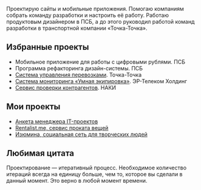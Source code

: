 Проектирую сайты и&nbsp;мобильные приложения. Помогаю компаниям собрать команду разработки и&nbsp;настроить её&nbsp;работу. Работаю продуктовым дизайнером в&nbsp;ПСБ, а&nbsp;до&nbsp;этого руководил работой команд разработки в&nbsp;транспортной компании &laquo;Точка-Точка&raquo;.

## Избранные проекты
- Мобильное приложение для работы с цифровыми рублями. ПСБ
- Программа рефакторинга дизайн-системы. ПСБ
- [Система управления перевозками](https://mihailshamin.ru/projects/lms/). Точка-Точка
- [Система мониторинга «Умная экипировка»](https://mihailshamin.ru/projects/smart/). ЭР-Телеком Холдинг
- [Сервис проверки контрагентов](https://mihailshamin.ru/projects/naki/). НАКИ
  
## Мои проекты
- [Анкета менеджера IT-проектов](https://course.mihailshamin.ru/)
- [Rentalist.me, сервис проката вещей](https://mihailshamin.ru/projects/rentalist/)
- [Изюмина, социальная сеть для творческих людей](https://mihailshamin.ru/projects/izumina/)

## Любимая цитата
Проектирование — итеративный процесс. Необходимое количество итераций всегда на единицу больше, чем то, которое вы сделали в данный момент. Это верно в любой момент времени.
